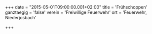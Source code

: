 +++
date = "2015-05-01T09:00:00.001+02:00"
title = 'Frühschoppen'
ganztaegig = 'false'
verein = 'Freiwillige Feuerwehr'
ort = 'Feuerwehr, Niederjosbach'

+++

      
